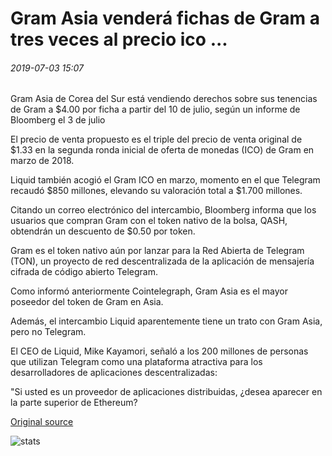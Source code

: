 # Gram Asia venderá fichas de Gram a tres veces al precio ico ...

###### 2019-07-03 15:07

Gram Asia de Corea del Sur está vendiendo derechos sobre sus tenencias de Gram a $4.00 por ficha a partir del 10 de julio, según un informe de Bloomberg el 3 de julio

El precio de venta propuesto es el triple del precio de venta original de $1.33 en la segunda ronda inicial de oferta de monedas (ICO) de Gram en marzo de 2018.

Liquid también acogió el Gram ICO en marzo, momento en el que Telegram recaudó $850 millones, elevando su valoración total a $1.700 millones.

Citando un correo electrónico del intercambio, Bloomberg informa que los usuarios que compran Gram con el token nativo de la bolsa, QASH, obtendrán un descuento de $0.50 por token.

Gram es el token nativo aún por lanzar para la Red Abierta de Telegram (TON), un proyecto de red descentralizada de la aplicación de mensajería cifrada de código abierto Telegram.

Como informó anteriormente Cointelegraph, Gram Asia es el mayor poseedor del token de Gram en Asia.

Además, el intercambio Liquid aparentemente tiene un trato con Gram Asia, pero no Telegram.

El CEO de Liquid, Mike Kayamori, señaló a los 200 millones de personas que utilizan Telegram como una plataforma atractiva para los desarrolladores de aplicaciones descentralizadas:

"Si usted es un proveedor de aplicaciones distribuidas, ¿desea aparecer en la parte superior de Ethereum?

[Original source](https://cointelegraph.com/news/gram-asia-to-sell-gram-tokens-at-three-times-ico-price)

![stats](https://c.statcounter.com/11760860/0/a89fa40b/1/ "stats")